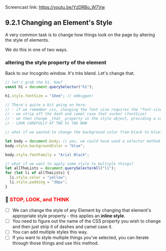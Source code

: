 Screencast link: https://youtu.be/YzDRBo_W7Vw

## 9.2.1 Changing an Element's Style

A very common task is to change how things look on the page by altering the style of elements.

We do this in one of two ways.

### altering the style property of the element

Back to our Incognito window. It's très bland. Let's change that.

```javascript
// let's grab the h1. How?
const h1 = document.querySelector("h1");

h1.style.fontSize = "10em"; // embiggen!

// There's quite a bit going on here:
// - if we remember css, changing the font size requires the "font-size" css prop
// - we strip off the dash and camel case that sucker (fontSize)
// - we then change _that_ property in the style object, providing a valid string
// - LOOK CAREFULLY AT THE h1 TAG NOW

// what if we wanted to change the background color from black to blue?

let body = document.body; // yes, we could have used a selector method! learn, dammit!
body.style.backgroundColor = "blue";

body.style.fontFamily = "Arial Black";

// what if we want to apply some style to multiple things?
let allTheLists = document.querySelectorAll("li");
for (let li of allTheLists) {
  li.style.color = "yellow";
  li.style.padding = "30px";
}
```

### 🛑 <span style="color:red">STOP, LOOK, and THINK</span>

- [ ] We can change the style of any Element by changing that element's appropriate style property - this applies an **inline style**.
- [ ] You need to figure out the name of the CSS property you wish to change and then just strip it of dashes and camel case it.
- [ ] You can add multiple styles this way.
- [ ] If you want to style multiple things you've selected, you can iterate through those things and use this method.
